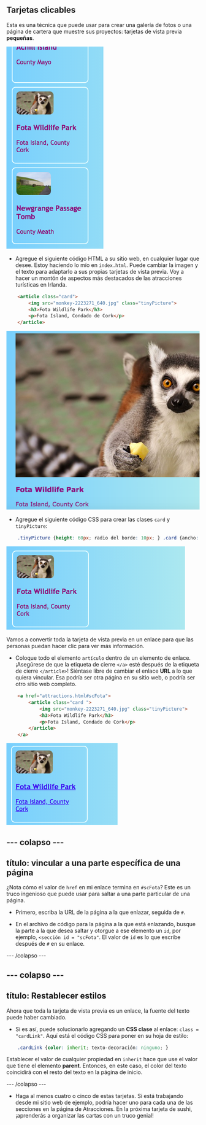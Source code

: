 ## Tarjetas clicables

Esta es una técnica que puede usar para crear una galería de fotos o una página de cartera que muestre sus proyectos: tarjetas de vista previa **pequeñas**.

![Vista previa de la tarjeta que muestra una miniatura de la imagen y algo de texto](images/cardsPreview.png)

+ Agregue el siguiente código HTML a su sitio web, en cualquier lugar que desee. Estoy haciendo lo mío en `index.html`. Puede cambiar la imagen y el texto para adaptarlo a sus propias tarjetas de vista previa. Voy a hacer un montón de aspectos más destacados de las atracciones turísticas en Irlanda.

```html
    <article class="card">
        <img src="monkey-2223271_640.jpg" class="tinyPicture">
        <h3>Fota Wildlife Park</h3>
        <p>Fota Island, Condado de Cork</p>
    </article>
```

![Se aplican la imagen y el texto antes de los estilos](images/cardUnstyled.png)

+ Agregue el siguiente código CSS para crear las clases `card` y `tinyPicture`:

```css
    .tinyPicture {height: 60px; radio del borde: 10px; } .card {ancho: 200px; altura: 200px; borde: 2px sólido # F0FFFF; radio del borde: 10px; tamaño de caja: border-box; relleno: 10px; margin-top: 10px; familia de fuentes: "Trebuchet MS", sans-serif; } .card: hover {border-color: # 1E90FF; }
```

![Imagen y texto con estilo para crear un pequeño efecto de tarjeta](images/cardStyled.png)

Vamos a convertir toda la tarjeta de vista previa en un enlace para que las personas puedan hacer clic para ver más información.

+ Coloque todo el elemento `artículo` dentro de un elemento de enlace. ¡Asegúrese de que la etiqueta de cierre `</a>` esté después de la etiqueta de cierre `</article>`! Siéntase libre de cambiar el enlace **URL** a lo que quiera vincular. Esa podría ser otra página en su sitio web, o podría ser otro sitio web completo.

```html
    <a href="attractions.html#scFota">  
        <article class="card ">
            <img src="monkey-2223271_640.jpg" class="tinyPicture">
            <h3>Fota Wildlife Park</h3>
            <p>Fota Island, Condado de Cork</p>
        </article>
    </a>
```

![Texto e imagen que se convirtió en un enlace](images/cardLink.png)

## \--- colapso \---

## título: vincular a una parte específica de una página

¿Nota cómo el valor de `href` en mi enlace termina en `#scFota`? Este es un truco ingenioso que puede usar para saltar a una parte particular de una página.

+ Primero, escriba la URL de la página a la que enlazar, seguida de `#`.

+ En el archivo de código para la página a la que está enlazando, busque la parte a la que desea saltar y otorgue a ese elemento un `id`, por ejemplo, `<sección id = "scFota"`. El valor de `id` es lo que escribe después de `#` en su enlace.

\--- /colapso \---

## \--- colapso \---

## título: Restablecer estilos

Ahora que toda la tarjeta de vista previa es un enlace, la fuente del texto puede haber cambiado.

+ Si es así, puede solucionarlo agregando un **CSS clase** al enlace: `class = "cardLink"`. Aquí está el código CSS para poner en su hoja de estilo:

```css
    .cardLink {color: inherit; texto-decoración: ninguno; }
```

Establecer el valor de cualquier propiedad en `inherit` hace que use el valor que tiene el elemento **parent**. Entonces, en este caso, el color del texto coincidirá con el resto del texto en la página de inicio.

\--- /colapso \---

+ Haga al menos cuatro o cinco de estas tarjetas. Si está trabajando desde mi sitio web de ejemplo, podría hacer uno para cada una de las secciones en la página de Atracciones. En la próxima tarjeta de sushi, ¡aprenderás a organizar las cartas con un truco genial!